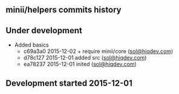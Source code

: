 minii/helpers commits history
-----------------------------

## Under development

- Added basics
    - c69a3a0 2015-12-02 + require minii/core (sol@hiqdev.com)
    - d78c127 2015-12-01 added src (sol@hiqdev.com)
    - ea78237 2015-12-01 inited (sol@hiqdev.com)

## Development started 2015-12-01

